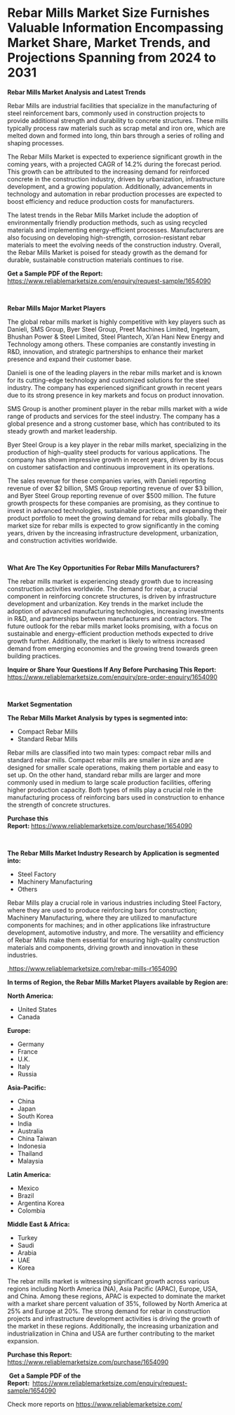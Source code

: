 <p><h1>Rebar Mills Market Size Furnishes Valuable Information Encompassing Market Share, Market Trends, and Projections Spanning from 2024 to 2031</h1></p><p><strong>Rebar Mills Market Analysis and Latest Trends</strong></p>
<p><p>Rebar Mills are industrial facilities that specialize in the manufacturing of steel reinforcement bars, commonly used in construction projects to provide additional strength and durability to concrete structures. These mills typically process raw materials such as scrap metal and iron ore, which are melted down and formed into long, thin bars through a series of rolling and shaping processes.</p><p>The Rebar Mills Market is expected to experience significant growth in the coming years, with a projected CAGR of 14.2% during the forecast period. This growth can be attributed to the increasing demand for reinforced concrete in the construction industry, driven by urbanization, infrastructure development, and a growing population. Additionally, advancements in technology and automation in rebar production processes are expected to boost efficiency and reduce production costs for manufacturers.</p><p>The latest trends in the Rebar Mills Market include the adoption of environmentally friendly production methods, such as using recycled materials and implementing energy-efficient processes. Manufacturers are also focusing on developing high-strength, corrosion-resistant rebar materials to meet the evolving needs of the construction industry. Overall, the Rebar Mills Market is poised for steady growth as the demand for durable, sustainable construction materials continues to rise.</p></p>
<p><strong>Get a Sample PDF of the Report:&nbsp;</strong> <a href="https://www.reliablemarketsize.com/enquiry/request-sample/1654090">https://www.reliablemarketsize.com/enquiry/request-sample/1654090</a></p>
<p>&nbsp;</p>
<p><strong>Rebar Mills Major Market Players</strong></p>
<p><p>The global rebar mills market is highly competitive with key players such as Danieli, SMS Group, Byer Steel Group, Preet Machines Limited, Ingeteam, Bhushan Power & Steel Limited, Steel Plantech, Xi’an Hani New Energy and Technology among others. These companies are constantly investing in R&D, innovation, and strategic partnerships to enhance their market presence and expand their customer base.</p><p>Danieli is one of the leading players in the rebar mills market and is known for its cutting-edge technology and customized solutions for the steel industry. The company has experienced significant growth in recent years due to its strong presence in key markets and focus on product innovation.</p><p>SMS Group is another prominent player in the rebar mills market with a wide range of products and services for the steel industry. The company has a global presence and a strong customer base, which has contributed to its steady growth and market leadership.</p><p>Byer Steel Group is a key player in the rebar mills market, specializing in the production of high-quality steel products for various applications. The company has shown impressive growth in recent years, driven by its focus on customer satisfaction and continuous improvement in its operations.</p><p>The sales revenue for these companies varies, with Danieli reporting revenue of over $2 billion, SMS Group reporting revenue of over $3 billion, and Byer Steel Group reporting revenue of over $500 million. The future growth prospects for these companies are promising, as they continue to invest in advanced technologies, sustainable practices, and expanding their product portfolio to meet the growing demand for rebar mills globally. The market size for rebar mills is expected to grow significantly in the coming years, driven by the increasing infrastructure development, urbanization, and construction activities worldwide.</p></p>
<p>&nbsp;</p>
<p><strong>What Are The Key Opportunities For Rebar Mills Manufacturers?</strong></p>
<p><p>The rebar mills market is experiencing steady growth due to increasing construction activities worldwide. The demand for rebar, a crucial component in reinforcing concrete structures, is driven by infrastructure development and urbanization. Key trends in the market include the adoption of advanced manufacturing technologies, increasing investments in R&D, and partnerships between manufacturers and contractors. The future outlook for the rebar mills market looks promising, with a focus on sustainable and energy-efficient production methods expected to drive growth further. Additionally, the market is likely to witness increased demand from emerging economies and the growing trend towards green building practices.</p></p>
<p><strong>Inquire or Share Your Questions If Any Before Purchasing This Report:</strong> <a href="https://www.reliablemarketsize.com/enquiry/pre-order-enquiry/1654090">https://www.reliablemarketsize.com/enquiry/pre-order-enquiry/1654090</a></p>
<p>&nbsp;</p>
<p><strong>Market Segmentation</strong></p>
<p><strong>The Rebar Mills Market Analysis by types is segmented into:</strong></p>
<p><ul><li>Compact Rebar Mills</li><li>Standard Rebar Mills</li></ul></p>
<p><p>Rebar mills are classified into two main types: compact rebar mills and standard rebar mills. Compact rebar mills are smaller in size and are designed for smaller scale operations, making them portable and easy to set up. On the other hand, standard rebar mills are larger and more commonly used in medium to large scale production facilities, offering higher production capacity. Both types of mills play a crucial role in the manufacturing process of reinforcing bars used in construction to enhance the strength of concrete structures.</p></p>
<p><strong>Purchase this Report:&nbsp;</strong><a href="https://www.reliablemarketsize.com/purchase/1654090">https://www.reliablemarketsize.com/purchase/1654090</a></p>
<p>&nbsp;</p>
<p><strong>The Rebar Mills Market Industry Research by Application is segmented into:</strong></p>
<p><ul><li>Steel Factory</li><li>Machinery Manufacturing</li><li>Others</li></ul></p>
<p><p>Rebar Mills play a crucial role in various industries including Steel Factory, where they are used to produce reinforcing bars for construction; Machinery Manufacturing, where they are utilized to manufacture components for machines; and in other applications like infrastructure development, automotive industry, and more. The versatility and efficiency of Rebar Mills make them essential for ensuring high-quality construction materials and components, driving growth and innovation in these industries.</p></p>
<p><a href="https://www.reliablemarketsize.com/rebar-mills-r1654090">&nbsp;https://www.reliablemarketsize.com/rebar-mills-r1654090</a></p>
<p><strong>In terms of Region, the Rebar Mills Market Players available by Region are:</strong></p>
<p>
    <p> <strong> North America: </strong>
        <ul>
            <li>United States</li>
            <li>Canada</li>
        </ul>
        </p> 
    <p> <strong> Europe: </strong>
        <ul>
            <li>Germany</li>
            <li>France</li>
            <li>U.K.</li>
            <li>Italy</li>
            <li>Russia</li>
        </ul>
        </p> 
    <p> <strong> Asia-Pacific: </strong>
        <ul>
            <li>China</li>
            <li>Japan</li>
            <li>South Korea</li>
            <li>India</li>
            <li>Australia</li>
            <li>China Taiwan</li>
            <li>Indonesia</li>
            <li>Thailand</li>
            <li>Malaysia</li>
        </ul>
        </p> 
    <p> <strong> Latin America: </strong>
        <ul>
            <li>Mexico</li>
            <li>Brazil</li>
            <li>Argentina Korea</li>
            <li>Colombia</li>
        </ul>
        </p> 
    <p> <strong> Middle East & Africa: </strong>
        <ul>
            <li>Turkey</li>
            <li>Saudi</li>
            <li>Arabia</li>
            <li>UAE</li>
            <li>Korea</li>
        </ul>
    </p>
    </p>
<p><p>The rebar mills market is witnessing significant growth across various regions including North America (NA), Asia Pacific (APAC), Europe, USA, and China. Among these regions, APAC is expected to dominate the market with a market share percent valuation of 35%, followed by North America at 25% and Europe at 20%. The strong demand for rebar in construction projects and infrastructure development activities is driving the growth of the market in these regions. Additionally, the increasing urbanization and industrialization in China and USA are further contributing to the market expansion.</p></p>
<p><strong>Purchase this Report: </strong><a href="https://www.reliablemarketsize.com/purchase/1654090">https://www.reliablemarketsize.com/purchase/1654090</a></p>
<p>&nbsp;<strong>Get a Sample PDF of the Report:&nbsp;&nbsp;</strong><a href="https://www.reliablemarketsize.com/enquiry/request-sample/1654090">https://www.reliablemarketsize.com/enquiry/request-sample/1654090</a></p>
<p><strong></strong></p>
<p>Check more reports on <a href="https://www.reliablemarketsize.com/">https://www.reliablemarketsize.com/</a></p>